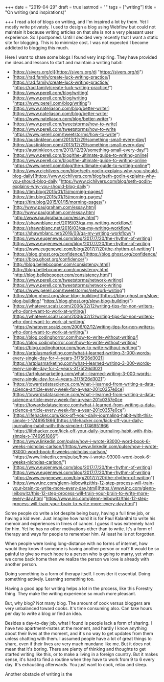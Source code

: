 +++
date = "2019-04-29"
draft = true
lastmod = ""
tags = ["writing"]
title = "On writing (and inspirations)"

+++
I read a lot of blogs on writing, and I'm inspired a lot by them. Yet I mostly write privately. I used to design a blog using Webflow but could not maintain it because writing articles on that site is not a very pleasant user experience. So I postponed. Until I decided very recently that I want a static site for blogging. This is to minimize cost. I was not expected I become addicted to blogging this much.

Here I want to share some blogs I found very inspiring. They have provided me ideas and lessons to start and maintain a writing habit:

* [https://sivers.org/dj](https://sivers.org/dj "https://sivers.org/dj")
* [https://rad.family/create-luck-writing-practice/](https://rad.family/create-luck-writing-practice/ "https://rad.family/create-luck-writing-practice/")
* [https://www.perell.com/blog/writing](https://www.perell.com/blog/writing "https://www.perell.com/blog/writing")
* [https://www.nateliason.com/blog/better-writer](https://www.nateliason.com/blog/better-writer "https://www.nateliason.com/blog/better-writer")
* [https://www.perell.com/tweetstorms/how-to-write](https://www.perell.com/tweetstorms/how-to-write "https://www.perell.com/tweetstorms/how-to-write")
* [https://austinkleon.com/2013/12/29/something-small-every-day/](https://austinkleon.com/2013/12/29/something-small-every-day/ "https://austinkleon.com/2013/12/29/something-small-every-day/")
* [https://www.perell.com/blog/the-ultimate-guide-to-writing-online](https://www.perell.com/blog/the-ultimate-guide-to-writing-online "https://www.perell.com/blog/the-ultimate-guide-to-writing-online")
* [https://www.cjchilvers.com/blog/seth-godin-explains-why-you-should-blog-daily](https://www.cjchilvers.com/blog/seth-godin-explains-why-you-should-blog-daily "https://www.cjchilvers.com/blog/seth-godin-explains-why-you-should-blog-daily")
* [https://tim.blog/2015/01/15/morning-pages/](https://tim.blog/2015/01/15/morning-pages/ "https://tim.blog/2015/01/15/morning-pages/")
* [http://www.paulgraham.com/essay.html](http://www.paulgraham.com/essay.html "http://www.paulgraham.com/essay.html")
* [https://shawnblanc.net/2016/03/qa-my-writing-workflow/](https://shawnblanc.net/2016/03/qa-my-writing-workflow/ "https://shawnblanc.net/2016/03/qa-my-writing-workflow/")
* [https://www.eugenewei.com/blog/2017/7/20/the-rhythm-of-writing](https://www.eugenewei.com/blog/2017/7/20/the-rhythm-of-writing "https://www.eugenewei.com/blog/2017/7/20/the-rhythm-of-writing")
* [https://blog.ghost.org/confidence/](https://blog.ghost.org/confidence/ "https://blog.ghost.org/confidence/")
* [http://blog.bellebcooper.com/consistency.html](http://blog.bellebcooper.com/consistency.html "http://blog.bellebcooper.com/consistency.html")
* [https://www.perell.com/tweetstorms/network-writing](https://www.perell.com/tweetstorms/network-writing "https://www.perell.com/tweetstorms/network-writing")
* [https://blog.ghost.org/slow-blog-building/](https://blog.ghost.org/slow-blog-building/ "https://blog.ghost.org/slow-blog-building/")
* [https://whatever.scalzi.com/2006/02/12/writing-tips-for-non-writers-who-dont-want-to-work-at-writing/](https://whatever.scalzi.com/2006/02/12/writing-tips-for-non-writers-who-dont-want-to-work-at-writing/ "https://whatever.scalzi.com/2006/02/12/writing-tips-for-non-writers-who-dont-want-to-work-at-writing/")
* [https://blog.codinghorror.com/how-to-write-without-writing/](https://blog.codinghorror.com/how-to-write-without-writing/ "https://blog.codinghorror.com/how-to-write-without-writing/")
* [https://artplusmarketing.com/what-i-learned-writing-3-000-words-every-single-day-for-4-years-3f75f26d3021](https://artplusmarketing.com/what-i-learned-writing-3-000-words-every-single-day-for-4-years-3f75f26d3021 "https://artplusmarketing.com/what-i-learned-writing-3-000-words-every-single-day-for-4-years-3f75f26d3021")
* [https://towardsdatascience.com/what-i-learned-from-writing-a-data-science-article-every-week-for-a-year-201c0357e0ce](https://towardsdatascience.com/what-i-learned-from-writing-a-data-science-article-every-week-for-a-year-201c0357e0ce "https://towardsdatascience.com/what-i-learned-from-writing-a-data-science-article-every-week-for-a-year-201c0357e0ce")
* [https://lifehacker.com/kick-off-your-daily-journaling-habit-with-this-simple-t-1746951866](https://lifehacker.com/kick-off-your-daily-journaling-habit-with-this-simple-t-1746951866 "https://lifehacker.com/kick-off-your-daily-journaling-habit-with-this-simple-t-1746951866")
* [https://www.linkedin.com/pulse/how-i-wrote-93000-word-book-6-weeks-nicholas-carlson/](https://www.linkedin.com/pulse/how-i-wrote-93000-word-book-6-weeks-nicholas-carlson/ "https://www.linkedin.com/pulse/how-i-wrote-93000-word-book-6-weeks-nicholas-carlson/")
* [https://www.eugenewei.com/blog/2017/7/20/the-rhythm-of-writing](https://www.eugenewei.com/blog/2017/7/20/the-rhythm-of-writing "https://www.eugenewei.com/blog/2017/7/20/the-rhythm-of-writing")
* [https://www.inc.com/glenn-leibowitz/this-12-step-process-will-train-your-brain-to-write-more-every-day.html](https://www.inc.com/glenn-leibowitz/this-12-step-process-will-train-your-brain-to-write-more-every-day.html "https://www.inc.com/glenn-leibowitz/this-12-step-process-will-train-your-brain-to-write-more-every-day.html")

Some people do write a lot despite being busy, having a full time job, or having a kid even. Just imagine how hard it is for Paul Kalanithi to write his memoir and experiences in times of cancer. I guess it was extremely hard for him. Yet he has no other motivations other than to write. It's a form of therapy and ways for people to remember him. At least he is not forgotten.

When people were loving long-distance with no forms of internet, how would they know if someone is having another person or not? It would be so painful to give so much hope to a person who is going to marry, yet when we come back home then we realize the person we love is already with another person.

Doing something is a form of therapy itself. I consider it essential. Doing something actively. Learning something too.

Having a good app for writing helps a lot in the process, like this Forestry thing. They make the writing experience so much more pleasant.

But, why blog? Not many blog. The amount of cook versus bloggers are very unbalanced toward cooks. It's time consuming also. Can take hours per day to write a blog or find an idea. 

Besides a day-to-day job, what I found is people lack a form of sharing. I have two apartment-mates at the moment, and hardly I know anything about their lives at the moment, and it's no way to get updates from them unless chatting with them. I assumed people have a lot of great things to share, even if their lives are very much mundane like me. But it does not mean that it's boring. There are plenty of thinking and thoughts to get started writing like this, or to make a living in a foreign country. But it makes sense, it's hard to find a routine when they have to work from 9 to 6 every day. It's exhausting afterwards. You just want to cook, relax and sleep.

Another obstacle of writing is the 